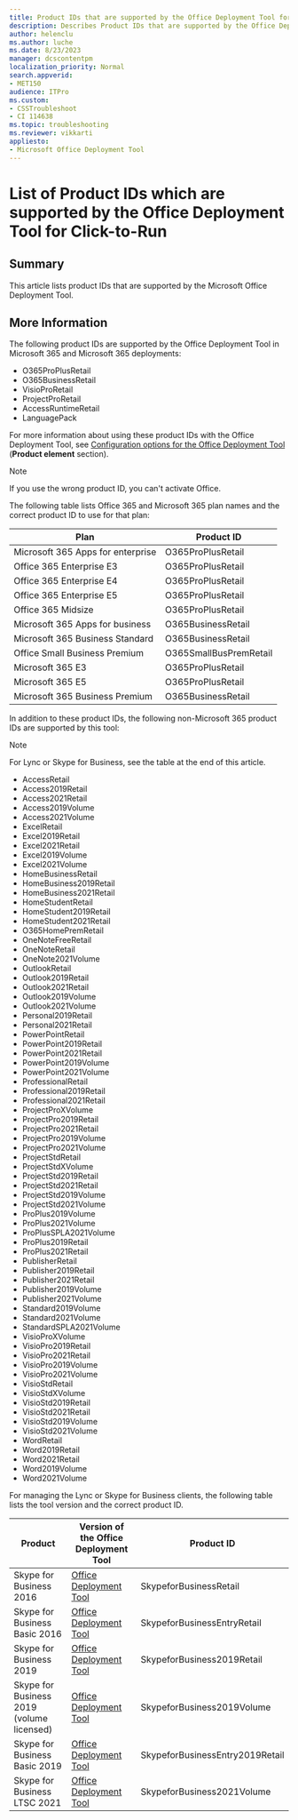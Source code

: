 ```yaml
---
title: Product IDs that are supported by the Office Deployment Tool for Click-to-Run
description: Describes Product IDs that are supported by the Office Deployment Tool for Click-to-Run。
author: helenclu
ms.author: luche
ms.date: 8/23/2023
manager: dcscontentpm
localization_priority: Normal
search.appverid: 
- MET150
audience: ITPro
ms.custom: 
- CSSTroubleshoot
- CI 114638
ms.topic: troubleshooting
ms.reviewer: vikkarti
appliesto:
- Microsoft Office Deployment Tool
---
```


# List of Product IDs which are supported by the Office Deployment Tool for Click-to-Run

## Summary

This article lists product IDs that are supported by the Microsoft Office Deployment Tool.

## More Information

The following product IDs are supported by the Office Deployment Tool in Microsoft 365 and Microsoft 365 deployments:

- O365ProPlusRetail
- O365BusinessRetail
- VisioProRetail
- ProjectProRetail
- AccessRuntimeRetail
- LanguagePack

For more information about using these product IDs with the Office Deployment Tool, see [Configuration options for the Office Deployment Tool](/deployoffice/configuration-options-for-the-office-2016-deployment-tool) (**Product element** section).

> [!NOTE]
> If you use the wrong product ID, you can't activate Office.

The following table lists Office 365 and Microsoft 365 plan names and the correct product ID to use for that plan:

|**Plan**          |**Product ID**      |
|-----------------------------|--------------------|
|Microsoft 365 Apps for enterprise           |O365ProPlusRetail   |
|Office 365 Enterprise E3     |O365ProPlusRetail   |
|Office 365 Enterprise E4     |O365ProPlusRetail   |
|Office 365 Enterprise E5     |O365ProPlusRetail   |
|Office 365 Midsize           |O365ProPlusRetail   |
|Microsoft 365 Apps for business          |O365BusinessRetail  |
|Microsoft 365 Business Standard |O365BusinessRetail  |
|Office Small Business Premium|O365SmallBusPremRetail |
|Microsoft 365 E3 | O365ProPlusRetail|
|Microsoft 365 E5 | O365ProPlusRetail |
|Microsoft 365 Business Premium | O365BusinessRetail |

In addition to these product IDs, the following non-Microsoft 365 product IDs are supported by this tool:

> [!NOTE]
> For Lync or Skype for Business, see the table at the end of this article.

- AccessRetail
- Access2019Retail
- Access2021Retail
- Access2019Volume
- Access2021Volume
- ExcelRetail
- Excel2019Retail
- Excel2021Retail
- Excel2019Volume
- Excel2021Volume
- HomeBusinessRetail
- HomeBusiness2019Retail
- HomeBusiness2021Retail
- HomeStudentRetail
- HomeStudent2019Retail
- HomeStudent2021Retail
- O365HomePremRetail
- OneNoteFreeRetail
- OneNoteRetail
- OneNote2021Volume
- OutlookRetail
- Outlook2019Retail
- Outlook2021Retail
- Outlook2019Volume
- Outlook2021Volume
- Personal2019Retail
- Personal2021Retail
- PowerPointRetail
- PowerPoint2019Retail
- PowerPoint2021Retail
- PowerPoint2019Volume
- PowerPoint2021Volume
- ProfessionalRetail
- Professional2019Retail
- Professional2021Retail
- ProjectProXVolume
- ProjectPro2019Retail
- ProjectPro2021Retail
- ProjectPro2019Volume
- ProjectPro2021Volume
- ProjectStdRetail
- ProjectStdXVolume
- ProjectStd2019Retail
- ProjectStd2021Retail
- ProjectStd2019Volume
- ProjectStd2021Volume
- ProPlus2019Volume
- ProPlus2021Volume
- ProPlusSPLA2021Volume
- ProPlus2019Retail
- ProPlus2021Retail
- PublisherRetail
- Publisher2019Retail
- Publisher2021Retail
- Publisher2019Volume
- Publisher2021Volume
- Standard2019Volume
- Standard2021Volume
- StandardSPLA2021Volume
- VisioProXVolume
- VisioPro2019Retail
- VisioPro2021Retail
- VisioPro2019Volume
- VisioPro2021Volume
- VisioStdRetail
- VisioStdXVolume
- VisioStd2019Retail
- VisioStd2021Retail
- VisioStd2019Volume
- VisioStd2021Volume
- WordRetail
- Word2019Retail
- Word2021Retail
- Word2019Volume
- Word2021Volume

For managing the Lync or Skype for Business clients, the following table lists the tool version and the correct product ID.

|**Product**                       |**Version of the Office Deployment Tool**      |**Product ID**     |
|----------------------------------|-----------------------------------------------|-------------------|
|Skype for Business 2016     |[Office Deployment Tool](https://go.microsoft.com/fwlink/p/?LinkID=626065)      |SkypeforBusinessRetail       |
|Skype for Business Basic 2016     |[Office Deployment Tool](https://go.microsoft.com/fwlink/p/?LinkID=626065)      |SkypeforBusinessEntryRetail       |
|Skype for Business 2019           |[Office Deployment Tool](https://go.microsoft.com/fwlink/p/?LinkID=626065)      |SkypeforBusiness2019Retail            |
|Skype for Business 2019 (volume licensed)         |[Office Deployment Tool](https://go.microsoft.com/fwlink/p/?LinkID=626065)      |SkypeforBusiness2019Volume            |
|Skype for Business Basic 2019     |[Office Deployment Tool](https://go.microsoft.com/fwlink/p/?LinkID=626065)      |SkypeforBusinessEntry2019Retail            |
|Skype for Business LTSC 2021|[Office Deployment Tool](https://go.microsoft.com/fwlink/p/?LinkID=626065)|SkypeforBusiness2021Volume|
